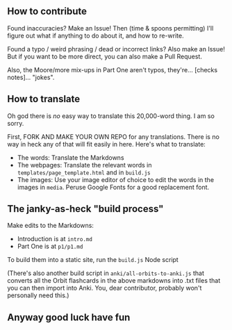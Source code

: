 ## How to contribute

Found inaccuracies? Make an Issue! Then (time & spoons permitting) I'll figure out what if anything to do about it, and how to re-write.

Found a typo / weird phrasing / dead or incorrect links? Also make an Issue! But if you want to be more direct, you can also make a Pull Request.

Also, the Moore/more mix-ups in Part One aren't typos, they're... [checks notes]... "jokes".

## How to translate

Oh god there is *no* easy way to translate this 20,000-word thing. I am so sorry.

First, FORK AND MAKE YOUR OWN REPO for any translations. There is no way in heck any of that will fit easily in here. Here's what to translate:

* The words: Translate the Markdowns
* The webpages: Translate the relevant words in `templates/page_template.html` and in `build.js`
* The images: Use your image editor of choice to edit the words in the images in `media`. Peruse Google Fonts for a good replacement font.

## The janky-as-heck "build process"

Make edits to the Markdowns:

* Introduction is at `intro.md`
* Part One is at `p1/p1.md`

To build them into a static site, run the `build.js` Node script

(There's also another build script in `anki/all-orbits-to-anki.js` that converts all the Orbit flashcards in the above markdowns into .txt files that you can then import into Anki. You, dear contributor, probably won't personally need this.)

## Anyway good luck have fun